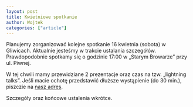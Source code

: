 ```yaml
---
layout: post
title: Kwietniowe spotkanie
author: Wojtek
categories: ["article"]
---
```


Planujemy zorganizować kolejne spotkanie 16 kwietnia (sobota) w
Gliwicach. Aktualnie jesteśmy w trakcie ustalania szczegółów.
Prawdopodobnie spotkamy się o godzinie 17:00 w „Starym Browarze” przy
ul. Piwnej.

W tej chwili mamy przewidziane 2 prezentacje oraz czas na tzw.
„lightning talks”. Jeśli macie ochotę przedstawić dłuższe wystąpienie
(do 30 min.), piszczie na [nasz adres](mailto:spotkania@srug.pl).

Szczegóły oraz końcowe ustalenia wkrótce.
